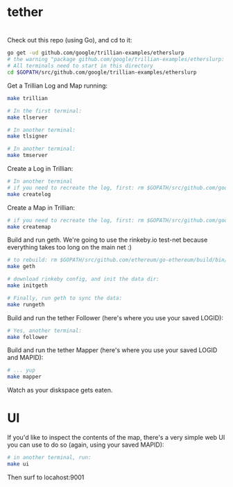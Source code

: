 # tether

#

Check out this repo (using Go), and cd to it:

```bash
go get -ud github.com/google/trillian-examples/etherslurp
# the warning "package github.com/google/trillian-examples/etherslurp: no Go files in /Users/benl/go/src/github.com/google/trillian-examples/etherslurp" is expected
# All terminals need to start in this directory
cd $GOPATH/src/github.com/google/trillian-examples/etherslurp
```

Get a Trillian Log and Map running:

```bash
make trillian

# In the first terminal:
make tlserver

# In another terminal:
make tlsigner

# In another terminal:
make tmserver
```

Create a Log in Trillian:
```bash
# In another terminal
# if you need to recreate the log, first: rm $GOPATH/src/github.com/google/trillian-examples/etherslurp/logid
make createlog
```

Create a Map in Trillian:
```bash
# if you need to recreate the log, first: rm $GOPATH/src/github.com/google/trillian-examples/etherslurp/mapid
make createmap
```

Build and run geth.
We're going to use the rinkeby.io test-net because everything takes too long on
the main net :)

```bash
# to rebuild: rm $GOPATH/src/github.com/ethereum/go-ethereum/build/bin/geth
make geth

# download rinkeby config, and init the data dir:
make initgeth

# Finally, run geth to sync the data:
make rungeth

```

Build and run the tether Follower (here's where you use your saved LOGID):

```bash
# Yes, another terminal:
make follower
```

Build and run the tether Mapper (here's where you use your saved LOGID and MAPID):

```bash
# ... yup
make mapper
```

Watch as your diskspace gets eaten.

# UI
If you'd like to inspect the contents of the map, there's a very simple web UI you can use to do so (again, using your saved MAPID):

```bash
# in another terminal, run:
make ui
```

Then surf to locahost:9001
